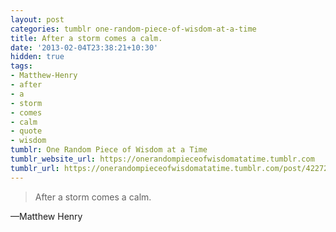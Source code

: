 ```yaml
---
layout: post
categories: tumblr one-random-piece-of-wisdom-at-a-time
title: After a storm comes a calm.
date: '2013-02-04T23:38:21+10:30'
hidden: true
tags:
- Matthew-Henry
- after
- a
- storm
- comes
- calm
- quote
- wisdom
tumblr: One Random Piece of Wisdom at a Time
tumblr_website_url: https://onerandompieceofwisdomatatime.tumblr.com
tumblr_url: https://onerandompieceofwisdomatatime.tumblr.com/post/42272006351/after-a-storm-comes-a-calm
---
```

> After a storm comes a calm.

—Matthew Henry

